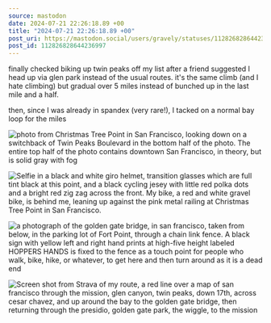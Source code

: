 ```yaml
---
source: mastodon
date: 2024-07-21 22:26:18.89 +00
title: "2024-07-21 22:26:18.89 +00"
post_uri: https://mastodon.social/users/gravely/statuses/112826828644236997
post_id: 112826828644236997
---
```

finally checked biking up twin peaks off my list after a friend suggested I head up via glen park instead of the usual routes. it's the same climb (and I hate climbing) but gradual over 5 miles instead of bunched up in the last mile and a half.

then, since I was already in spandex (very rare!), I tacked on a normal bay loop for the miles


![photo from Christmas Tree Point in San Francisco, looking down on a switchback of Twin Peaks Boulevard in the bottom half of the photo. The entire top half of the photo contains downtown San Francisco, in theory, but is solid gray with fog](/images/112826827237579738.jpeg)

![Selfie in a black and white giro helmet, transition glasses which are full tint black at this point, and a black cycling jesey with little red polka dots and a bright red zig zag across the front. My bike, a red and white gravel bike, is behind me, leaning up against the pink metal railing at Christmas Tree Point in San Francisco.](/images/112826827553912360.jpeg)

![a photograph of the golden gate bridge, in san francisco, taken from below, in the parking lot of Fort Point, through a chain link fence. A black sign with yellow left and right hand prints at high-five height labeled HOPPERS HANDS is fixed to the fence as a touch point for people who walk, bike, hike, or whatever, to get here and then turn around as it is a dead end](/images/112826828079747809.jpeg)

![Screen shot from Strava of my route, a red line over a map of san francisco through the mission, glen canyon, twin peaks, down 17th, across cesar chavez, and up around the bay to the golden gate bridge, then returning through the presidio, golden gate park, the wiggle, to the mission](/images/112826828389501551.png)

